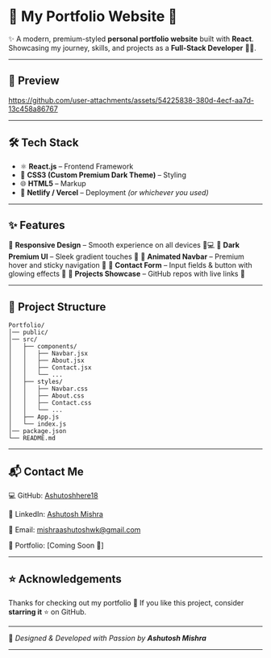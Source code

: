 
# 🚀 My Portfolio Website 🌌

✨ A modern, premium-styled **personal portfolio website** built with **React**.
Showcasing my journey, skills, and projects as a **Full-Stack Developer** 👨‍💻.

---

## 📸 Preview


https://github.com/user-attachments/assets/54225838-380d-4ecf-aa7d-13c458a86767








---

## 🛠️ Tech Stack

* ⚛️ **React.js** – Frontend Framework
* 🎨 **CSS3 (Custom Premium Dark Theme)** – Styling
* 🌐 **HTML5** – Markup
* 🚀 **Netlify / Vercel** – Deployment *(or whichever you used)*

---

## ✨ Features

🔹 **Responsive Design** – Smooth experience on all devices 📱💻
🔹 **Dark Premium UI** – Sleek gradient touches 🌌
🔹 **Animated Navbar** – Premium hover and sticky navigation 🧭
🔹 **Contact Form** – Input fields & button with glowing effects 📧
🔹 **Projects Showcase** – GitHub repos with live links 📂

---

## 📂 Project Structure

```
Portfolio/
│── public/
│── src/
│   ├── components/
│   │   ├── Navbar.jsx
│   │   ├── About.jsx
│   │   ├── Contact.jsx
│   │   └── ...
│   ├── styles/
│   │   ├── Navbar.css
│   │   ├── About.css
│   │   ├── Contact.css
│   │   └── ...
│   ├── App.js
│   └── index.js
│── package.json
└── README.md
```

---

## 📬 Contact Me

💻 GitHub: [Ashutoshhere18](https://github.com/Ashutoshhere18)  

🔗 LinkedIn: [Ashutosh Mishra](https://www.linkedin.com/in/ashutosh-mishra-26633334b/)  

📧 Email: [mishraashutoshwk@gmail.com](mailto:mishraashutoshwk@gmail.com)  

📱 Portfolio: [Coming Soon 🚀]  

---

## ⭐ Acknowledgements

Thanks for checking out my portfolio 🙏
If you like this project, consider **starring it** ⭐ on GitHub.

---

💜 *Designed & Developed with Passion by **Ashutosh Mishra***

---


